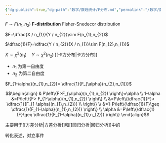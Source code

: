 ```yaml
---
{"dg-publish":true,"dg-path":"数学/数理统计/F分布.md","permalink":"/数学/数理统计/F分布/","dgPassFrontmatter":true,"noteIcon":"","created":"2024-05-31T14:17:01.708+08:00","updated":"2024-06-15T12:57:17.047+08:00"}
---
```


$F\sim F(n_{1},n_{2})$
**F-distribution**
Fisher-Snedecor distribution

$F=\dfrac{X / n_{1}}{Y / n_{2}}\sim F(n_{1},n_{2})$

$\dfrac{1}{F}=\dfrac{Y / n_{2}}{X / n_{1}}\sim F(n_{2},n_{1})$

$X\sim \chi^{2}(n_{1})\quad Y\sim \chi^{2}(n_{2})$     [[卡方分布\|卡方分布]]
- $n_{1}$ 为第一自由度
- $n_{2}$ 为第二自由度

$F_{1-\alpha}(n_{1},n_{2})= \dfrac{1}{F_{\alpha}(n_{2},n_{1})}$

$$\begin{align}
 & P\left\{F>F_{\alpha}(n_{1},n_{2}) \right\}=\alpha  \\
 1-\alpha &=P\left\{F> F_{1-\alpha}(n_{1},n_{2}) \right\} \\
 &=P\left\{\dfrac{1}{F}< \dfrac{1}{F_{1-\alpha}(n_{1},n_{2})} \\
 \right\} \\
&=1-P\left\{\dfrac{1}{F}\geq \dfrac{1}{F_{1-\alpha}(n_{1},n_{2})} \right\} \\
\alpha &=P\left\{\dfrac{1}{F}\geq \dfrac{1}{F_{1-\alpha}(n_{1},n_{2})} \right\}
\end{align}$$


主要用于[[方差分析\|方差分析]]和[[回归分析\|回归分析]]中的

转化表述，对立事件





